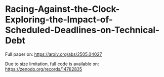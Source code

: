 # Racing-Against-the-Clock-Exploring-the-Impact-of-Scheduled-Deadlines-on-Technical-Debt
Full paper on: https://arxiv.org/abs/2505.04027

Due to size limitation, full code is available on: https://zenodo.org/records/14782835

